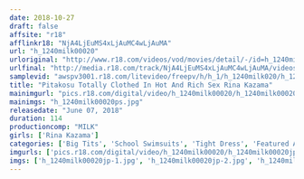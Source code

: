 ```yaml
---
date: 2018-10-27
draft: false
affsite: "r18"
afflinkr18: "NjA4LjEuMS4xLjAuMC4wLjAuMA"
url: "h_1240milk00020"
urloriginal: "http://www.r18.com/videos/vod/movies/detail/-/id=h_1240milk00020"
urlfinal: "http://media.r18.com/track/NjA4LjEuMS4xLjAuMC4wLjAuMA/videos/vod/movies/detail/-/id=h_1240milk00020"
samplevid: "awspv3001.r18.com/litevideo/freepv/h/h_1/h_1240milk020/h_1240milk020_dmb_w.mp4"
title: "Pitakosu Totally Clothed In Hot And Rich Sex Rina Kazama"
mainimgurl: "pics.r18.com/digital/video/h_1240milk00020/h_1240milk00020ps.jpg"
mainimgs: "h_1240milk00020ps.jpg"
releasedate: "June 07, 2018"
duration: 114
productioncomp: "MILK"
girls: ['Rina Kazama']
categories: ['Big Tits', 'School Swimsuits', 'Tight Dress', 'Featured Actress', 'Cosplay', 'Creampie', 'Hi-Def']
imgurls: ['pics.r18.com/digital/video/h_1240milk00020/h_1240milk00020jp-1.jpg', 'pics.r18.com/digital/video/h_1240milk00020/h_1240milk00020jp-2.jpg', 'pics.r18.com/digital/video/h_1240milk00020/h_1240milk00020jp-3.jpg', 'pics.r18.com/digital/video/h_1240milk00020/h_1240milk00020jp-4.jpg', 'pics.r18.com/digital/video/h_1240milk00020/h_1240milk00020jp-5.jpg', 'pics.r18.com/digital/video/h_1240milk00020/h_1240milk00020jp-6.jpg', 'pics.r18.com/digital/video/h_1240milk00020/h_1240milk00020jp-7.jpg', 'pics.r18.com/digital/video/h_1240milk00020/h_1240milk00020jp-8.jpg', 'pics.r18.com/digital/video/h_1240milk00020/h_1240milk00020jp-9.jpg', 'pics.r18.com/digital/video/h_1240milk00020/h_1240milk00020jp-10.jpg', 'pics.r18.com/digital/video/h_1240milk00020/h_1240milk00020jp-11.jpg', 'pics.r18.com/digital/video/h_1240milk00020/h_1240milk00020jp-12.jpg', 'pics.r18.com/digital/video/h_1240milk00020/h_1240milk00020jp-13.jpg', 'pics.r18.com/digital/video/h_1240milk00020/h_1240milk00020jp-14.jpg', 'pics.r18.com/digital/video/h_1240milk00020/h_1240milk00020jp-15.jpg', 'pics.r18.com/digital/video/h_1240milk00020/h_1240milk00020jp-16.jpg', 'pics.r18.com/digital/video/h_1240milk00020/h_1240milk00020jp-17.jpg', 'pics.r18.com/digital/video/h_1240milk00020/h_1240milk00020jp-18.jpg', 'pics.r18.com/digital/video/h_1240milk00020/h_1240milk00020jp-19.jpg', 'pics.r18.com/digital/video/h_1240milk00020/h_1240milk00020jp-20.jpg']
imgs: ['h_1240milk00020jp-1.jpg', 'h_1240milk00020jp-2.jpg', 'h_1240milk00020jp-3.jpg', 'h_1240milk00020jp-4.jpg', 'h_1240milk00020jp-5.jpg', 'h_1240milk00020jp-6.jpg', 'h_1240milk00020jp-7.jpg', 'h_1240milk00020jp-8.jpg', 'h_1240milk00020jp-9.jpg', 'h_1240milk00020jp-10.jpg', 'h_1240milk00020jp-11.jpg', 'h_1240milk00020jp-12.jpg', 'h_1240milk00020jp-13.jpg', 'h_1240milk00020jp-14.jpg', 'h_1240milk00020jp-15.jpg', 'h_1240milk00020jp-16.jpg', 'h_1240milk00020jp-17.jpg', 'h_1240milk00020jp-18.jpg', 'h_1240milk00020jp-19.jpg', 'h_1240milk00020jp-20.jpg']
---
```

